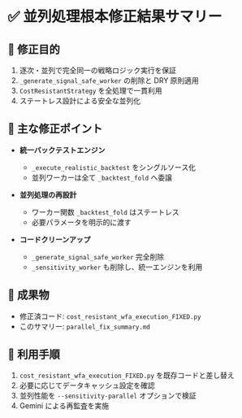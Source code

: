 # ✅ 並列処理根本修正結果サマリー

## 🎯 修正目的
1. 逐次・並列で完全同一の戦略ロジック実行を保証  
2. `_generate_signal_safe_worker` の削除と DRY 原則適用  
3. `CostResistantStrategy` を全処理で一貫利用  
4. ステートレス設計による安全な並列化  

## 🔧 主な修正ポイント
- **統一バックテストエンジン**  
  - `_execute_realistic_backtest` をシングルソース化  
  - 並列ワーカーは全て `_backtest_fold` へ委譲  

- **並列処理の再設計**  
  - ワーカー関数 `_backtest_fold` はステートレス  
  - 必要パラメータを明示的に渡す  

- **コードクリーンアップ**  
  - `_generate_signal_safe_worker` 完全削除  
  - `_sensitivity_worker` も削除し、統一エンジンを利用  

## 📂 成果物
- 修正済コード: `cost_resistant_wfa_execution_FIXED.py`  
- このサマリー: `parallel_fix_summary.md`  

## 📄 利用手順
1. `cost_resistant_wfa_execution_FIXED.py` を既存コードと差し替え  
2. 必要に応じてデータキャッシュ設定を確認  
3. 並列性能を `--sensitivity-parallel` オプションで検証  
4. Gemini による再監査を実施  

